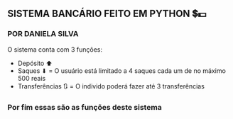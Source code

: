 ## SISTEMA BANCÁRIO FEITO EM PYTHON 💲💵
### POR DANIELA SILVA
 O sistema conta com 3 funções:
- Depósito ⬆
- Saques ⬇ = O usuário está limitado a 4 saques cada um de no máximo 500 reais
- Transferências 🔃 = O individo poderá fazer até 3 transferências
 ### Por fim essas são as funções deste sistema
 
